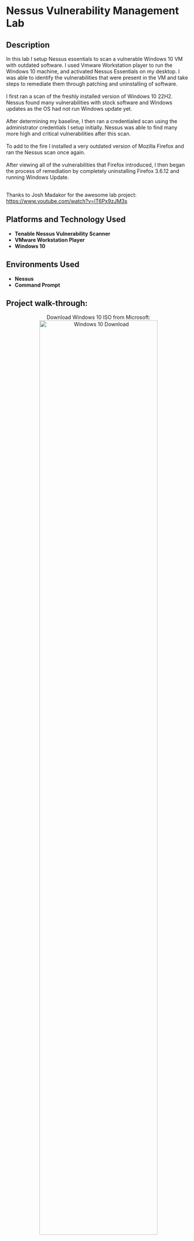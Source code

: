 <h1>Nessus Vulnerability Management Lab</h1>

<!-- ### [YouTube Demonstration](https://youtu.be/7eJexJVCqJo) -->

<h2>Description</h2>
In this lab I setup Nessus essentials to scan a vulnerable Windows 10 VM with outdated software. I used Vmware Workstation player to run the Windows 10 machine, and activated Nessus Essentials on my desktop. I was able to identify the vulnerabilities that were present in the VM and take steps to remediate them through patching and uninstalling of software.
<br/><br/>
I first ran a scan of the freshly installed version of Windows 10 22H2. Nessus found many vulnerabilities with stock software and Windows updates as the OS had not run Windows update yet.
<br/><br/>
After determining my baseline, I then ran a credentialed scan using the administrator credentials I setup initially. Nessus was able to find many more high and critical vulnerabilities after this scan.
<br/><br/>
To add to the fire I installed a very outdated version of Mozilla Firefox and ran the Nessus scan once again.
<br/><br/>
After viewing all of the vulnerabilities that Firefox introduced, I then began the process of remediation by completely uninstalling Firefox 3.6.12 and running Windows Update.
<br/><br/>

Thanks to Josh Madakor for the awesome lab project: https://www.youtube.com/watch?v=lT6Px9zJM3s
<br />


<h2>Platforms and Technology Used</h2>

- <b>Tenable Nessus Vulnerability Scanner</b>
- <b>VMware Workstation Player</b>
- <b>Windows 10</b>

<h2>Environments Used </h2>

- <b>Nessus</b>
- <b>Command Prompt</b>

<h2>Project walk-through:</h2>

<p align="center">
Download Windows 10 ISO from Microsoft: <br/>
<img src="https://github.com/ZakJaeb/Nessus-Vuln-Manage/assets/58833790/e28e0618-7907-42f0-b182-25c5f6b0b862" height="80%" width="80%" alt="Windows 10 Download"/>
<br />
<br />
Download and install Tenable Nessus:  <br/>
<img src="https://github.com/ZakJaeb/Nessus-Vuln-Manage/assets/58833790/9a771996-0eee-40f5-a6de-5d75aa7157d1" height="80%" width="80%" alt="Tenable Nessus Download"/>
<br />
<br />
Activate Nessus Essentials with code sent to email:  <br/>
<img src="https://github.com/ZakJaeb/Nessus-Vuln-Manage/assets/58833790/dcfa2f11-7636-4729-b17b-ee1284cf83b9" height="80%" width="80%" alt="Nessus Essentials Activation"/>
<br />
<br />
Initial setup of Windows 10 VM within VMWare Workstation Player:  <br/>
<img src="https://github.com/ZakJaeb/Nessus-Vuln-Manage/assets/58833790/c13efe8a-7cf2-481c-9081-1266cb4fdb9d" height="80%" width="80%" alt="Windows 10 setup"/>
<br />
<br />
Disable Windows Firewall to be able to ping the VM from local machine:  <br/>
<img src="https://github.com/ZakJaeb/Nessus-Vuln-Manage/assets/58833790/df4941c7-6345-48a0-a3e4-03c6d421c957" height="80%" width="80%" alt="Disable Windows Firewall"/>
<br />
<br />
Test ping from local machine to VM:  <br/>
<img src="https://github.com/ZakJaeb/Nessus-Vuln-Manage/assets/58833790/16a1f1d5-bfef-4b30-9878-1f5d8adbea08" height="80%" width="80%" alt="Test Ping"/>
<br />
<br />
Setup basic network scan within Nessus targeting the IP of the VM:  <br/>
<img src="https://github.com/ZakJaeb/Nessus-Vuln-Manage/assets/58833790/0bd12d38-070e-4fe0-83ef-2078143ae627" height="80%" width="80%" alt="Basic network scan"/>
<br />
<br />
